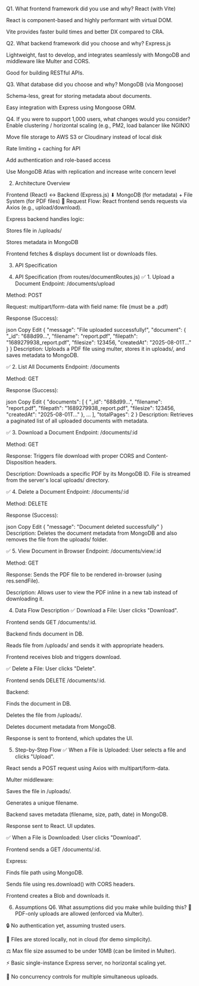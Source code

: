 Q1. What frontend framework did you use and why?
React (with Vite)

React is component-based and highly performant with virtual DOM.

Vite provides faster build times and better DX compared to CRA.

Q2. What backend framework did you choose and why?
Express.js

Lightweight, fast to develop, and integrates seamlessly with MongoDB and middleware like Multer and CORS.

Good for building RESTful APIs.

Q3. What database did you choose and why?
MongoDB (via Mongoose)

Schema-less, great for storing metadata about documents.

Easy integration with Express using Mongoose ORM.

Q4. If you were to support 1,000 users, what changes would you consider?
Enable clustering / horizontal scaling (e.g., PM2, load balancer like NGINX)

Move file storage to AWS S3 or Cloudinary instead of local disk

Rate limiting + caching for API

Add authentication and role-based access

Use MongoDB Atlas with replication and increase write concern level  

2. Architecture Overview 

Frontend (React) ↔ Backend (Express.js)
                          ⬇
         MongoDB (for metadata) + File System (for PDF files)
🔁 Request Flow:
React frontend sends requests via Axios (e.g., upload/download).

Express backend handles logic:

Stores file in /uploads/

Stores metadata in MongoDB

Frontend fetches & displays document list or downloads files.


3. API Specification

3. API Specification (from routes/documentRoutes.js)
✅ 1. Upload a Document
Endpoint: /documents/upload

Method: POST

Request:
multipart/form-data with field name: file (must be a .pdf)

Response (Success):

json
Copy
Edit
{
  "message": "File uploaded successfully!",
  "document": {
    "_id": "688d99...",
    "filename": "report.pdf",
    "filepath": "1689279938_report.pdf",
    "filesize": 123456,
    "createdAt": "2025-08-01T..."
  }
}
Description:
Uploads a PDF file using multer, stores it in uploads/, and saves metadata to MongoDB.

✅ 2. List All Documents
Endpoint: /documents

Method: GET

Response (Success):

json
Copy
Edit
{
  "documents": [
    {
      "_id": "688d99...",
      "filename": "report.pdf",
      "filepath": "1689279938_report.pdf",
      "filesize": 123456,
      "createdAt": "2025-08-01T..."
    },
    ...
  ],
  "totalPages": 2
}
Description:
Retrieves a paginated list of all uploaded documents with metadata.

✅ 3. Download a Document
Endpoint: /documents/:id

Method: GET

Response:
Triggers file download with proper CORS and Content-Disposition headers.

Description:
Downloads a specific PDF by its MongoDB ID. File is streamed from the server's local uploads/ directory.

✅ 4. Delete a Document
Endpoint: /documents/:id

Method: DELETE

Response (Success):

json
Copy
Edit
{ "message": "Document deleted successfully" }
Description:
Deletes the document metadata from MongoDB and also removes the file from the uploads/ folder.

✅ 5. View Document in Browser
Endpoint: /documents/view/:id

Method: GET

Response:
Sends the PDF file to be rendered in-browser (using res.sendFile).

Description:
Allows user to view the PDF inline in a new tab instead of downloading it.

4. Data Flow Description
✅ Download a File:
User clicks "Download".

Frontend sends GET /documents/:id.

Backend finds document in DB.

Reads file from /uploads/ and sends it with appropriate headers.

Frontend receives blob and triggers download.

✅ Delete a File:
User clicks "Delete".

Frontend sends DELETE /documents/:id.

Backend:

Finds the document in DB.

Deletes the file from /uploads/.

Deletes document metadata from MongoDB.

Response is sent to frontend, which updates the UI.

5. Step-by-Step Flow
✅ When a File is Uploaded:
User selects a file and clicks "Upload".

React sends a POST request using Axios with multipart/form-data.

Multer middleware:

Saves the file in /uploads/.

Generates a unique filename.

Backend saves metadata (filename, size, path, date) in MongoDB.

Response sent to React. UI updates.

✅ When a File is Downloaded:
User clicks "Download".

Frontend sends a GET /documents/:id.

Express:

Finds file path using MongoDB.

Sends file using res.download() with CORS headers.

Frontend creates a Blob and downloads it.

6. Assumptions
Q6. What assumptions did you make while building this?
📄 PDF-only uploads are allowed (enforced via Multer).

🔒 No authentication yet, assuming trusted users.

📁 Files are stored locally, not in cloud (for demo simplicity).

⚖ Max file size assumed to be under 10MB (can be limited in Multer).

⚡ Basic single-instance Express server, no horizontal scaling yet.

🧪 No concurrency controls for multiple simultaneous uploads.